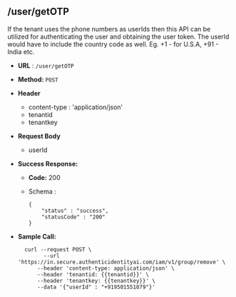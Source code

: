 ## /user/getOTP

If the tenant uses the phone numbers as userIds then this API can be utilized for authenticating the user and obtaining the user token. The userId would have to include the country code as well. Eg. +1 - for U.S.A, +91 - India etc.

* **URL** : `/user/getOTP`
  
* **Method:** `POST`

* **Header**
	
	- content-type : 'application/json'
	- tenantid 
	- tenantkey
	
* **Request Body**

	- userId
	  
* **Success Response:**

  * **Code:** 200 <br />
  * Schema : 
		
			
		{
			"status" : "success",
			"statusCode" : "200"
		}
		
	

* **Sample Call:**

   	
    	curl --request POST \
  			  --url 'https://in.secure.authenticidentityai.com/iam/v1/group/remove' \
            --header 'content-type: application/json' \
            --header 'tenantid: {{tenantid}}' \
            --header 'tenantkey: {{tenantkey}}' \
            --data '{"userId" : "+919501551079"}'
            
            
          
    	
    	
